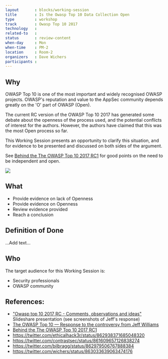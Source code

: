 ```yaml
---
layout       : blocks/working-session
title        : Is the Owasp Top 10 Data Collection Open
type         : workshop
track        : Owasp Top 10 2017
technology   :
related-to   :
status       : review-content
when-day     : Mon
when-time    : PM-2
location     : Room-2
organizers   : Dave Wichers
participants :
---
```


## Why

OWASP Top 10 is one of the most important and widely recognised OWASP projects. OWASP's reputation and value to the AppSec
community depends greatly on the 'O' part of OWASP (Open).

The current RC version of the OWASP Top 10 2017 has generated some debate about the openness of the process used, and the potential conflicts of interest for the authors. However, the authors have claimed that this was the most Open process so far.

This Working Session presents an opportunity to clarify this situation, and for evidence to be presented and discussed on both
sides of the argument.

See [Behind the The OWASP Top 10 2017 RC1](https://medium.com/@JoshCGrossman/behind-the-the-owasp-top-10-2017-rc1-df43236f79ff) for good points on the need to be independent and open.

![](https://cdn-images-1.medium.com/max/1440/1*pVqqjr479FPGgt8xOsVZfw.png)

## What

 - Provide evidence on lack of Openness
 - Provide evidence on Openness
 - Review evidence provided
 - Reach a conclusion
 
## Definition of Done

...Add text...

## Who

The target audience for this Working Session is:

 - Security professionals
 - OWASP community

## References:

 - ["Owasp top 10 2017 RC - Comments, observations and ideas"](https://www.slideshare.net/DinisCruz/owasp-top-10-2017-rc-comments-observations-and-ideas) Slideshare presentation (see screenshots of Jeff's response)
 - [The OWASP Top 10 — Response to the controversy from Jeff Williams](https://medium.com/@JoshCGrossman/the-owasp-top-10-response-to-the-controversy-from-jeff-williams-d080f33ae1f)
 - [Behind the The OWASP Top 10 2017 RC1](https://medium.com/@JoshCGrossman/behind-the-the-owasp-top-10-2017-rc1-df43236f79ff)
 - https://twitter.com/ethicalhack3r/status/862938371685048320
 - https://twitter.com/contrastsec/status/861609657126838274
 - https://twitter.com/bilbragg/status/862979506767888384
 - https://twitter.com/wichers/status/863033639063474176




